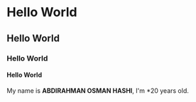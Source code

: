 # Hello World
## Hello World
### Hello World 
#### Hello World

My name is **ABDIRAHMAN OSMAN HASHI**, I'm *20 years old.
